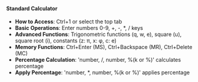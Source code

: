 #### Standard Calculator

- **How to Access**: Ctrl+1 or select the top tab
- **Basic Operations**: Enter numbers 0-9, +, -, \*, / keys
- **Advanced Functions**: Trigonometric functions (q, w, e), square (u), square root (i), constants (z: π, x: φ, c: e)
- **Memory Functions**: Ctrl+Enter (MS), Ctrl+Backspace (MR), Ctrl+Delete (MC)
- **Percentage Calculation**: 'number, /, number, %(k or %)' calculates percentage
- **Apply Percentage**: 'number, \*, number, %(k or %)' applies percentage
